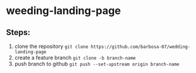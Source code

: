 # weeding-landing-page

## Steps:
1. clone the repository
```git clone https://github.com/barbosa-07/wedding-landing-page```
2.  create a feature branch
``` git clone -b branch-name ```
3. push branch to github
``` git push --set-upstream origin branch-name ```


